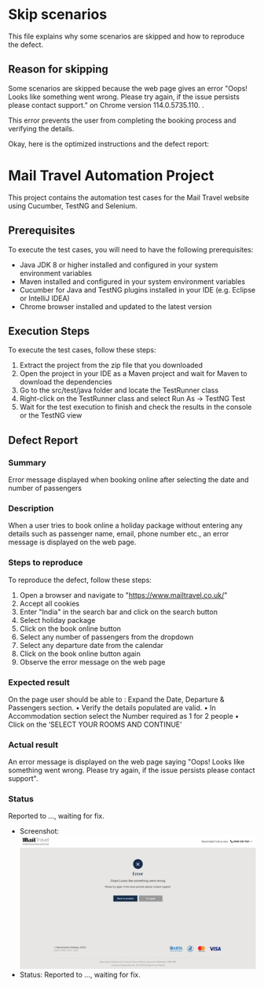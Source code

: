 # Skip scenarios

This file explains why some scenarios are skipped and how to reproduce the defect.

## Reason for skipping

Some scenarios are skipped because the web page gives an error "Oops! Looks like something went wrong. Please try again, if the issue persists please contact support." on Chrome version 114.0.5735.110.  .

This error prevents the user from completing the booking process and verifying the details.

Okay, here is the optimized instructions and the defect report:

# Mail Travel Automation Project

This project contains the automation test cases for the Mail Travel website using Cucumber, TestNG and Selenium.

## Prerequisites

To execute the test cases, you will need to have the following prerequisites:

- Java JDK 8 or higher installed and configured in your system environment variables
- Maven installed and configured in your system environment variables
- Cucumber for Java and TestNG plugins installed in your IDE (e.g. Eclipse or IntelliJ IDEA)
- Chrome browser installed and updated to the latest version

## Execution Steps

To execute the test cases, follow these steps:

1. Extract the project from the zip file that you downloaded
2. Open the project in your IDE as a Maven project and wait for Maven to download the dependencies
3. Go to the src/test/java folder and locate the TestRunner class
4. Right-click on the TestRunner class and select Run As -> TestNG Test
5. Wait for the test execution to finish and check the results in the console or the TestNG view

## Defect Report

### Summary

Error message displayed when booking online after selecting the date and number of passengers

### Description

When a user tries to book online a holiday package without entering any details such as passenger name, email, phone number etc., an error message is displayed on the web page.

### Steps to reproduce

To reproduce the defect, follow these steps:

1. Open a browser and navigate to "https://www.mailtravel.co.uk/"
2. Accept all cookies
3. Enter "India" in the search bar and click on the search button
4. Select holiday package
5. Click on the book online button
6. Select any number of passengers from the dropdown
7. Select any departure date from the calendar
8. Click on the book online button again
9. Observe the error message on the web page

### Expected result

On the page user should be able to : Expand the Date, Departure & Passengers section.
• Verify the details populated are valid.
• In Accommodation section select the Number required as 1 for 2 people
• Click on the ‘SELECT YOUR ROOMS AND CONTINUE’

### Actual result

An error message is displayed on the web page saying "Oops! Looks like something went wrong. Please try again, if the issue persists please contact support".


### Status

Reported to ..., waiting for fix.
- Screenshot: ![error](src2.png)
- Status: Reported to ..., waiting for fix.
